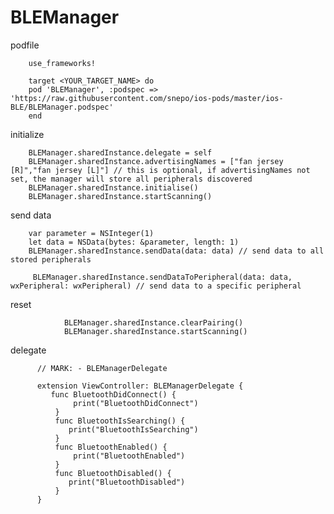 # BLEManager
podfile

        use_frameworks!

        target <YOUR_TARGET_NAME> do
        pod 'BLEManager', :podspec => 'https://raw.githubusercontent.com/snepo/ios-pods/master/ios-BLE/BLEManager.podspec'
        end

initialize

        BLEManager.sharedInstance.delegate = self
        BLEManager.sharedInstance.advertisingNames = ["fan jersey [R]","fan jersey [L]"] // this is optional, if advertisingNames not set, the manager will store all peripherals discovered
        BLEManager.sharedInstance.initialise()
        BLEManager.sharedInstance.startScanning()
        
send data

        var parameter = NSInteger(1)
        let data = NSData(bytes: &parameter, length: 1)
        BLEManager.sharedInstance.sendData(data: data) // send data to all stored peripherals
        
         BLEManager.sharedInstance.sendDataToPeripheral(data: data, wxPeripheral: wxPeripheral) // send data to a specific peripheral
    
    
reset

                BLEManager.sharedInstance.clearPairing()
                BLEManager.sharedInstance.startScanning()
     
     
delegate

          // MARK: - BLEManagerDelegate

          extension ViewController: BLEManagerDelegate {
             func BluetoothDidConnect() {
                  print("BluetoothDidConnect")
              }
              func BluetoothIsSearching() {
                 print("BluetoothIsSearching")
              }
              func BluetoothEnabled() {
                  print("BluetoothEnabled")
              }
              func BluetoothDisabled() {
                 print("BluetoothDisabled")
              }
          }
